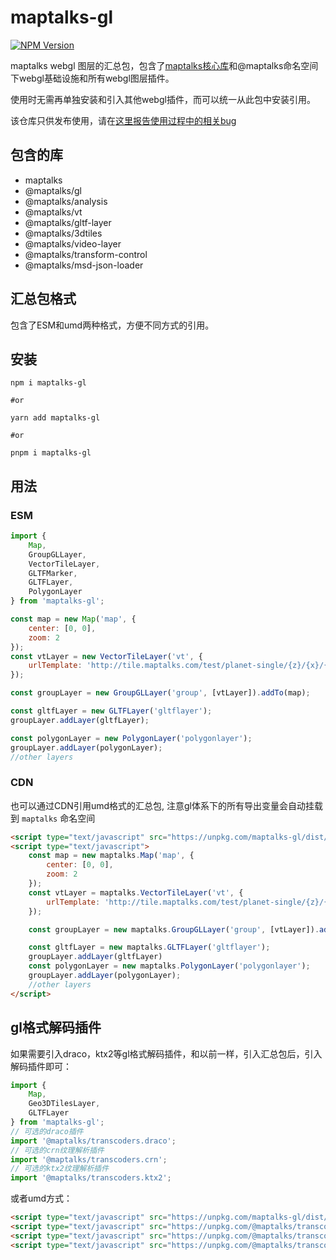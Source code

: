 # maptalks-gl

[![NPM Version](https://img.shields.io/npm/v/maptalks-gl.svg)](https://github.com/maptalks/maptalks-gl-layers)

maptalks webgl 图层的汇总包，包含了[maptalks核心库](https://github.com/maptalks/maptalks.js)和@maptalks命名空间下webgl基础设施和所有webgl图层插件。

使用时无需再单独安装和引入其他webgl插件，而可以统一从此包中安装引用。

该仓库只供发布使用，请在[这里报告使用过程中的相关bug](https://github.com/maptalks/issues/issues)

## 包含的库

* maptalks
* @maptalks/gl
* @maptalks/analysis
* @maptalks/vt
* @maptalks/gltf-layer
* @maptalks/3dtiles
* @maptalks/video-layer
* @maptalks/transform-control
* @maptalks/msd-json-loader

## 汇总包格式

包含了ESM和umd两种格式，方便不同方式的引用。

## 安装

```shell
npm i maptalks-gl

#or

yarn add maptalks-gl

#or

pnpm i maptalks-gl
```

## 用法

### ESM

```js
import {
    Map,
    GroupGLLayer,
    VectorTileLayer,
    GLTFMarker,
    GLTFLayer,
    PolygonLayer
} from 'maptalks-gl';

const map = new Map('map', {
    center: [0, 0],
    zoom: 2
});
const vtLayer = new VectorTileLayer('vt', {
    urlTemplate: 'http://tile.maptalks.com/test/planet-single/{z}/{x}/{y}.mvt'
});

const groupLayer = new GroupGLLayer('group', [vtLayer]).addTo(map);

const gltfLayer = new GLTFLayer('gltflayer');
groupLayer.addLayer(gltfLayer);

const polygonLayer = new PolygonLayer('polygonlayer');
groupLayer.addLayer(polygonLayer);
//other layers
```

### CDN

也可以通过CDN引用umd格式的汇总包, 注意gl体系下的所有导出变量会自动挂载到 `maptalks` 命名空间

```html
<script type="text/javascript" src="https://unpkg.com/maptalks-gl/dist/maptalks-gl.js"></script>
<script type="text/javascript">
    const map = new maptalks.Map('map', {
        center: [0, 0],
        zoom: 2
    });
    const vtLayer = maptalks.VectorTileLayer('vt', {
        urlTemplate: 'http://tile.maptalks.com/test/planet-single/{z}/{x}/{y}.mvt'
    });

    const groupLayer = new maptalks.GroupGLLayer('group', [vtLayer]).addTo(map);

    const gltfLayer = new maptalks.GLTFLayer('gltflayer');
    groupLayer.addLayer(gltfLayer)
    const polygonLayer = new maptalks.PolygonLayer('polygonlayer');
    groupLayer.addLayer(polygonLayer);
    //other layers
</script>
```

## gl格式解码插件

如果需要引入draco，ktx2等gl格式解码插件，和以前一样，引入汇总包后，引入解码插件即可：

```js
import {
    Map,
    Geo3DTilesLayer,
    GLTFLayer
} from 'maptalks-gl';
// 可选的draco插件
import '@maptalks/transcoders.draco';
// 可选的crn纹理解析插件
import '@maptalks/transcoders.crn';
// 可选的ktx2纹理解析插件
import '@maptalks/transcoders.ktx2';
```

或者umd方式：

```html
<script type="text/javascript" src="https://unpkg.com/maptalks-gl/dist/maptalks-gl.js"></script>
<script type="text/javascript" src="https://unpkg.com/@maptalks/transcoders.draco/dist/transcoders.draco.js"></script>
<script type="text/javascript" src="https://unpkg.com/@maptalks/transcoders.crn/dist/transcoders.crn.js"></script>
<script type="text/javascript" src="https://unpkg.com/@maptalks/transcoders.ktx2/dist/transcoders.ktx2.js"></script>
```
